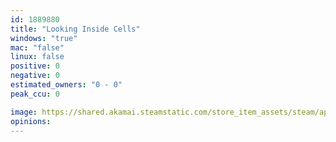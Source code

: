 ```yaml
---
id: 1889880
title: "Looking Inside Cells"
windows: "true"
mac: "false"
linux: false
positive: 0
negative: 0
estimated_owners: "0 - 0"
peak_ccu: 0

image: https://shared.akamai.steamstatic.com/store_item_assets/steam/apps/1889880/header.jpg?t=1721741698
opinions:
---
```

